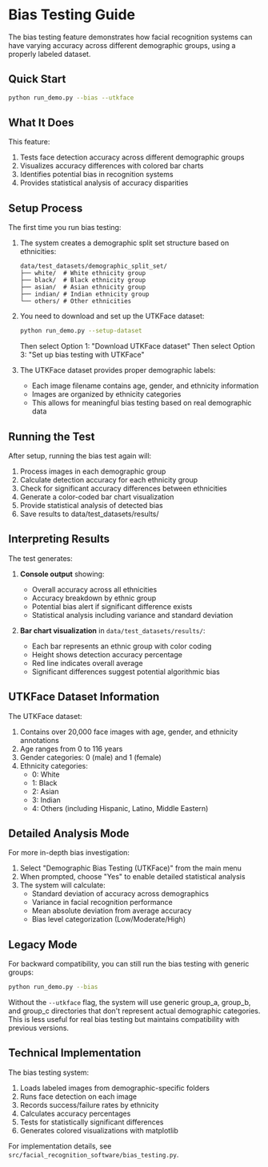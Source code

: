 # Bias Testing Guide
The bias testing feature demonstrates how facial recognition systems can have varying accuracy across different demographic groups, using a properly labeled dataset.

## Quick Start
```bash
python run_demo.py --bias --utkface
```

## What It Does

This feature:
1. Tests face detection accuracy across different demographic groups
2. Visualizes accuracy differences with colored bar charts
3. Identifies potential bias in recognition systems
4. Provides statistical analysis of accuracy disparities

## Setup Process

The first time you run bias testing:
1. The system creates a demographic split set structure based on ethnicities:
   ```
   data/test_datasets/demographic_split_set/
   ├── white/  # White ethnicity group
   ├── black/  # Black ethnicity group
   ├── asian/  # Asian ethnicity group
   ├── indian/ # Indian ethnicity group
   └── others/ # Other ethnicities
   ```

2. You need to download and set up the UTKFace dataset:
   ```bash
   python run_demo.py --setup-dataset
   ```
   Then select Option 1: "Download UTKFace dataset"
   Then select Option 3: "Set up bias testing with UTKFace"

3. The UTKFace dataset provides proper demographic labels:
   - Each image filename contains age, gender, and ethnicity information
   - Images are organized by ethnicity categories
   - This allows for meaningful bias testing based on real demographic data

## Running the Test

After setup, running the bias test again will:
1. Process images in each demographic group
2. Calculate detection accuracy for each ethnicity group
3. Check for significant accuracy differences between ethnicities
4. Generate a color-coded bar chart visualization
5. Provide statistical analysis of detected bias
6. Save results to data/test_datasets/results/

## Interpreting Results

The test generates:
1. **Console output** showing:
   - Overall accuracy across all ethnicities
   - Accuracy breakdown by ethnic group
   - Potential bias alert if significant difference exists
   - Statistical analysis including variance and standard deviation

2. **Bar chart visualization** in `data/test_datasets/results/`:
   - Each bar represents an ethnic group with color coding
   - Height shows detection accuracy percentage
   - Red line indicates overall average
   - Significant differences suggest potential algorithmic bias

## UTKFace Dataset Information

The UTKFace dataset:
1. Contains over 20,000 face images with age, gender, and ethnicity annotations
2. Age ranges from 0 to 116 years
3. Gender categories: 0 (male) and 1 (female)
4. Ethnicity categories:
   - 0: White
   - 1: Black
   - 2: Asian
   - 3: Indian
   - 4: Others (including Hispanic, Latino, Middle Eastern)

## Detailed Analysis Mode

For more in-depth bias investigation:
1. Select "Demographic Bias Testing (UTKFace)" from the main menu
2. When prompted, choose "Yes" to enable detailed statistical analysis
3. The system will calculate:
   - Standard deviation of accuracy across demographics
   - Variance in facial recognition performance
   - Mean absolute deviation from average accuracy
   - Bias level categorization (Low/Moderate/High)

## Legacy Mode

For backward compatibility, you can still run the bias testing with generic groups:
```bash
python run_demo.py --bias
```
Without the `--utkface` flag, the system will use generic group_a, group_b, and group_c directories that don't represent actual demographic categories. This is less useful for real bias testing but maintains compatibility with previous versions.

## Technical Implementation

The bias testing system:
1. Loads labeled images from demographic-specific folders
2. Runs face detection on each image
3. Records success/failure rates by ethnicity
4. Calculates accuracy percentages
5. Tests for statistically significant differences
6. Generates colored visualizations with matplotlib

For implementation details, see `src/facial_recognition_software/bias_testing.py`.
